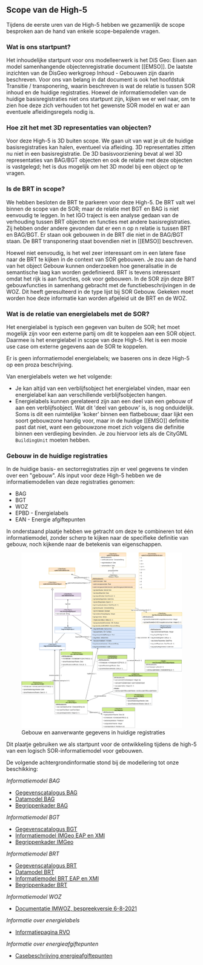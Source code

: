 ## Scope van de High-5

Tijdens de eerste uren van de High-5 hebben we gezamenlijk de scope besproken aan de hand van enkele scope-bepalende vragen. 

### Wat is ons startpunt?
Het inhoudelijke startpunt voor ons modelleerwerk is het DiS Geo: Eisen aan model samenhangende objectenregistratie document [[EMSO]]. De laatste inzichten van de DisGeo werkgroep Inhoud - Gebouwen zijn daarin beschreven. Voor ons van belang in dat document is ook het hoofdstuk Transitie / transponering, waarin beschreven is wat de relatie is tussen SOR inhoud en de huidige registraties. Hoewel de informatiemodellen van de huidige basisregistraties niet ons startpunt zijn, kijken we er wel naar, om te zien hoe deze zich verhouden tot het gewenste SOR model en wat er aan eventuele afleidingsregels nodig is.

### Hoe zit het met 3D representaties van objecten?
Voor deze High-5 is 3D buiten scope. We gaan uit van wat je uit de huidige basisregistraties kan halen, eventueel via afleiding. 3D representaties zitten nu niet in een basisregistratie. De 3D basisvoorziening bevat al wel 3D representaties van BAG/BGT objecten en ook de relatie met deze objecten is vastgelegd; het is dus mogelijk om het 3D model bij een object op te vragen. 

### Is de BRT in scope?
We hebben besloten de BRT te parkeren voor deze High-5. De BRT valt wel binnen de scope van de SOR; maar de relatie met BGT en BAG is niet eenvoudig te leggen. In het IGO traject is een analyse gedaan van de verhouding tussen BRT objecten en functies met andere basisregistraties. Zij hebben onder andere  gevonden dat er een n op n relatie is tussen BRT en BAG/BGT. Er staan ook gebouwen in de BRT die niet in de BAG/BGT staan. De BRT transponering staat bovendien niet in [[EMSO]] beschreven.

Hoewel niet eenvoudig, is het wel zeer interessant om in een latere fase naar de BRT te kijken in de context van SOR gebouwen. Je zou aan de hand van het object Gebouw kunnen onderzoeken hoe generalisatie in de semantische laag kan worden gedefinieerd. BRT is tevens interessant omdat het rijk is aan functies, ook voor gebouwen. In de SOR zijn deze BRT gebouwfuncties in samenhang gebracht met de functiebeschrijvingen in de WOZ. Dit heeft geresulteerd in de type lijst bij SOR Gebouw. Gekeken moet worden hoe deze informatie kan worden afgeleid uit de BRT en de WOZ. 

### Wat is de relatie van energielabels met de SOR?
Het energielabel is typisch een gegeven van buiten de SOR; het moet mogelijk zijn voor een externe partij om dit te koppelen aan een SOR object. Daarmee is het energielabel in scope van deze High-5. Het is een mooie use case om externe gegevens aan de SOR te koppelen.

Er is geen informatiemodel energielabels; we baseren ons in deze High-5 op een proza beschrijving. 

Van energielabels weten we het volgende: 
- Je kan altijd van een verblijfsobject het energielabel vinden, maar een energielabel kan aan verschillende verblijfsobjecten hangen. 
- Energielabels kunnen gerelateerd zijn aan een deel van een gebouw of aan een verblijfsobject. Wat dit 'deel van gebouw' is, is nog onduidelijk. Soms is dit een ruimtelijke 'koker' binnen een flatbebouw; daar lijkt een soort gebouwzone handig voor, maar in de huidige [[EMSO]] definitie past dat niet, want een gebouwzone moet zich volgens die definitie binnen een verdieping bevinden. Je zou hiervoor iets als de CityGML `BuildingUnit` moeten hebben.

### Gebouw in de huidige registraties

In de huidige basis- en sectorregistraties zijn er veel gegevens te vinden over een "gebouw". Als input voor deze High-5 hebben we de informatiemodellen van deze registraties genomen:
* BAG
* BGT
* WOZ
* EPBD - Energielabels
* EAN - Energie afgiftepunten

 In onderstaand plaatje hebben we getracht om deze te combineren tot één informatiemodel, zonder scherp te kijken naar de specifieke definitie van gebouw, noch kijkende naar de betekenis van eigenschappen.

<figure id="gebouw-huidige-registraties">
  <img src="media/gebouw-gegevens.drawio.png" alt="gebouw-huidige-registraties">
  <figcaption>Gebouw en aanverwante gegevens in huidige registraties</figcaption>
</figure>

Dit plaatje gebruiken we als startpunt voor de ontwikkeling tijdens de high-5 van een logisch SOR-informatiemodel voor gebouwen.

De volgende achtergrondinformatie stond bij de modellering tot onze beschikking:

*Informatiemodel BAG*

- [Gegevenscatalogus BAG](https://www.geobasisregistraties.nl/documenten/publicatie/2018/03/12/catalogus-2018)
- [Datamodel BAG](https://bag.basisregistraties.overheid.nl/datamodel)
- [Begrippenkader BAG](https://bag.basisregistraties.overheid.nl/resource?subject=https://bag.basisregistraties.overheid.nl/doc/begrippenkader/bag)

*Informatiemodel BGT*

- [Gegevenscatalogus BGT](https://docs.geostandaarden.nl/imgeo/catalogus/bgt/)
- [Informatiemodel IMGeo EAP en XMI](https://register.geostandaarden.nl/informatiemodel/imgeo/2.2/)
- [Begrippenkader IMGeo](https://definities.geostandaarden.nl/imgeo)

*Informatiemodel BRT*

- [Gegevenscatalogus BRT](https://www.kadaster.nl/-/brt-catalogus-productspecificaties)
- [Datamodel BRT](https://brt.basisregistraties.overheid.nl/datamodel)
- [Informatiemodel BRT EAP en XMI](https://register.geostandaarden.nl/informatiemodel/imbrt/1.2.3/)
- [Begrippenkader BRT](https://brt.basisregistraties.overheid.nl/resource?subject=https://brt.basisregistraties.overheid.nl/doc/begrippenkader/top10nl)

*Informatiemodel WOZ*

- [Documentatie IMWOZ, bespreekversie 6-8-2021](https://imvertor-tst.armatiek.nl/modellen/IMWOZ/IMWOZ.html)

*Informatie over energielabels*

- [Informatiepagina RVO](https://www.rvo.nl/onderwerpen/duurzaam-ondernemen/gebouwen/hulpmiddelen-tools-en-inspiratie-gebouwen/ep-online)

*Informatie over energieafgiftepunten*

- [Casebeschrijving energieafgiftepunten](https://github.com/Geonovum/disgeo-demo-3a/blob/main/energieafgiftepunten/afgiftepunten.md)

